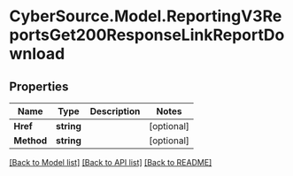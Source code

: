 # CyberSource.Model.ReportingV3ReportsGet200ResponseLinkReportDownload
## Properties

Name | Type | Description | Notes
------------ | ------------- | ------------- | -------------
**Href** | **string** |  | [optional] 
**Method** | **string** |  | [optional] 

[[Back to Model list]](../README.md#documentation-for-models) [[Back to API list]](../README.md#documentation-for-api-endpoints) [[Back to README]](../README.md)

